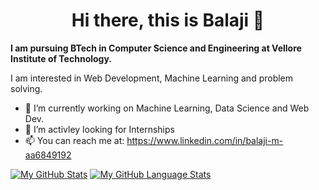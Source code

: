  <h1 align = "center">
  Hi there, this is Balaji 👋 
</h1>

<b> I am pursuing BTech in Computer Science and Engineering at Vellore Institute of Technology. </b>

I am interested in Web Development, Machine Learning and problem solving.

- 🔭 I’m currently working on Machine Learning, Data Science and Web Dev.
- 🤔 I’m activley looking for Internships
- 📫 You can reach me at: https://www.linkedin.com/in/balaji-m-aa6849192 



[![My GitHub Stats](https://github-readme-stats.vercel.app/api/?username=balaji-m13&count_private=true&theme=tokyonight&showicons=true)]()
[![My GitHub Language Stats](https://github-readme-stats.vercel.app/api/top-langs/?username=balaji-m13&langs_count=5&theme=tokyonight)]()
